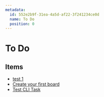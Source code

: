 ```yaml
---
metadata:
  id: 552e2b9f-31ea-4a5d-af22-3f241234ce0d
  name: To Do
  position: 0
---
```


# To Do

## Items

- [test 1](items/fc0827f3-e253-4e7d-b1a6-f96e5bb6409f.md)
- [Create your first board](items/4fcfcc91-8a67-4728-be3f-05b4287c1676.md)
- [Test CLI Task](items/bc5b54cf-a5d9-416a-b206-625b02174213.md)